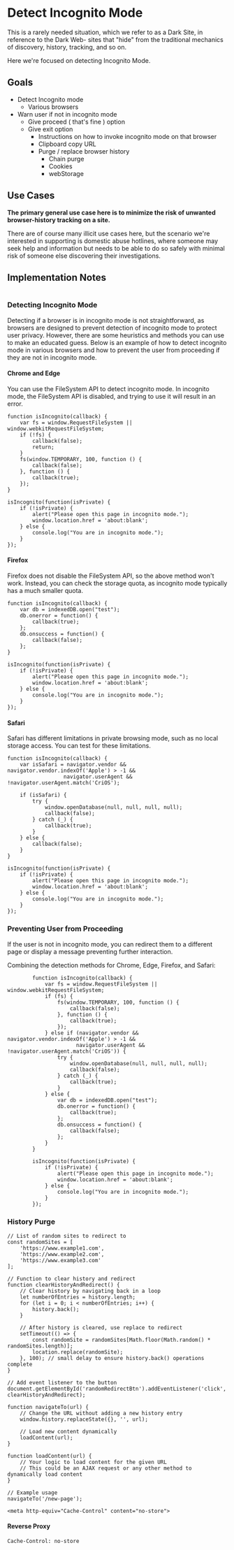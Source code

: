 # Detect Incognito Mode

This is a rarely needed situation, which we refer to as a Dark Site, in reference to the Dark Web- sites that "hide" from the traditional mechanics of discovery, history, tracking, and so on.&#x20;

Here we're focused on detecting Incognito Mode.&#x20;

## Goals

* Detect Incognito mode
  * Various browsers
* Warn user if not in incognito mode
  * Give proceed ( that's fine ) option
  * Give exit option
    * Instructions on how to invoke incognito mode on that browser
    * Clipboard copy URL
    * Purge / replace browser history&#x20;
      * Chain purge
      * Cookies
      * webStorage&#x20;

## Use Cases

**The primary general use case here is to minimize the risk of unwanted browser-history tracking on a site.**&#x20;

There are of course many illicit use cases here, but the scenario we're interested in supporting is domestic abuse hotlines, where someone may seek help and information but needs to be able to do so safely with minimal risk of someone else discovering their investigations.&#x20;

## Implementation Notes

<img src="../.gitbook/assets/file.excalidraw (1) (1) (1).svg" alt="" class="gitbook-drawing">

### Detecting Incognito Mode

Detecting if a browser is in incognito mode is not straightforward, as browsers are designed to prevent detection of incognito mode to protect user privacy. However, there are some heuristics and methods you can use to make an educated guess. Below is an example of how to detect incognito mode in various browsers and how to prevent the user from proceeding if they are not in incognito mode.

#### **Chrome and Edge**

You can use the FileSystem API to detect incognito mode. In incognito mode, the FileSystem API is disabled, and trying to use it will result in an error.



```
function isIncognito(callback) {
    var fs = window.RequestFileSystem || window.webkitRequestFileSystem;
    if (!fs) {
        callback(false);
        return;
    }
    fs(window.TEMPORARY, 100, function () {
        callback(false);
    }, function () {
        callback(true);
    });
}

isIncognito(function(isPrivate) {
    if (!isPrivate) {
        alert("Please open this page in incognito mode.");
        window.location.href = 'about:blank';
    } else {
        console.log("You are in incognito mode.");
    }
});

```

#### **Firefox**

Firefox does not disable the FileSystem API, so the above method won't work. Instead, you can check the storage quota, as incognito mode typically has a much smaller quota.&#x20;

```
function isIncognito(callback) {
    var db = indexedDB.open("test");
    db.onerror = function() {
        callback(true);
    };
    db.onsuccess = function() {
        callback(false);
    };
}

isIncognito(function(isPrivate) {
    if (!isPrivate) {
        alert("Please open this page in incognito mode.");
        window.location.href = 'about:blank';
    } else {
        console.log("You are in incognito mode.");
    }
});

```

#### **Safari**

Safari has different limitations in private browsing mode, such as no local storage access. You can test for these limitations.

```
function isIncognito(callback) {
    var isSafari = navigator.vendor && navigator.vendor.indexOf('Apple') > -1 &&
                  navigator.userAgent && !navigator.userAgent.match('CriOS');

    if (isSafari) {
        try {
            window.openDatabase(null, null, null, null);
            callback(false);
        } catch (_) {
            callback(true);
        }
    } else {
        callback(false);
    }
}

isIncognito(function(isPrivate) {
    if (!isPrivate) {
        alert("Please open this page in incognito mode.");
        window.location.href = 'about:blank';
    } else {
        console.log("You are in incognito mode.");
    }
});

```

### Preventing User from Proceeding

If the user is not in incognito mode, you can redirect them to a different page or display a message preventing further interaction.&#x20;

Combining the detection methods for Chrome, Edge, Firefox, and Safari:

```
        function isIncognito(callback) {
            var fs = window.RequestFileSystem || window.webkitRequestFileSystem;
            if (fs) {
                fs(window.TEMPORARY, 100, function () {
                    callback(false);
                }, function () {
                    callback(true);
                });
            } else if (navigator.vendor && navigator.vendor.indexOf('Apple') > -1 &&
                      navigator.userAgent && !navigator.userAgent.match('CriOS')) {
                try {
                    window.openDatabase(null, null, null, null);
                    callback(false);
                } catch (_) {
                    callback(true);
                }
            } else {
                var db = indexedDB.open("test");
                db.onerror = function() {
                    callback(true);
                };
                db.onsuccess = function() {
                    callback(false);
                };
            }
        }

        isIncognito(function(isPrivate) {
            if (!isPrivate) {
                alert("Please open this page in incognito mode.");
                window.location.href = 'about:blank';
            } else {
                console.log("You are in incognito mode.");
            }
        });
```

### History Purge&#x20;



```
// List of random sites to redirect to
const randomSites = [
    'https://www.example1.com',
    'https://www.example2.com',
    'https://www.example3.com'
];

// Function to clear history and redirect
function clearHistoryAndRedirect() {
    // Clear history by navigating back in a loop
    let numberOfEntries = history.length;
    for (let i = 0; i < numberOfEntries; i++) {
        history.back();
    }

    // After history is cleared, use replace to redirect
    setTimeout(() => {
        const randomSite = randomSites[Math.floor(Math.random() * randomSites.length)];
        location.replace(randomSite);
    }, 100); // small delay to ensure history.back() operations complete
}

// Add event listener to the button
document.getElementById('randomRedirectBtn').addEventListener('click', clearHistoryAndRedirect);

```



```
function navigateTo(url) {
    // Change the URL without adding a new history entry
    window.history.replaceState({}, '', url);

    // Load new content dynamically
    loadContent(url);
}

function loadContent(url) {
    // Your logic to load content for the given URL
    // This could be an AJAX request or any other method to dynamically load content
}

// Example usage
navigateTo('/new-page');

```



```
<meta http-equiv="Cache-Control" content="no-store">

```



#### Reverse Proxy

```
Cache-Control: no-store
```

























